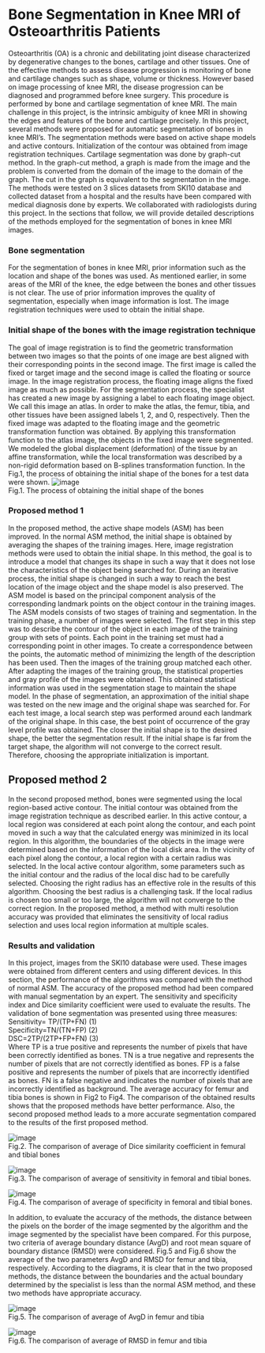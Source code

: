 # Bone Segmentation in Knee MRI of Osteoarthritis Patients
Osteoarthritis (OA) is a chronic and debilitating joint disease characterized by degenerative changes to the bones, cartilage and other tissues. One of the effective methods to assess disease progression is monitoring of bone and cartilage changes such as shape, volume or thickness. However based on image processing of knee MRI, the disease progression can be diagnosed and programmed before knee surgery. This procedure is performed by bone and cartilage segmentation of knee MRI. The main challenge in this project, is the intrinsic ambiguity of knee MRI in showing the edges and features of the bone and cartilage precisely. In this project, several methods were proposed for automatic segmentation of bones in knee MRI’s. The segmentation methods were based on active shape models and active contours. Initialization of the contour was obtained from image registration techniques. Cartilage segmentation was done by graph-cut method. In the graph-cut method, a graph is made from the image and the problem is converted from the domain of the image to the domain of the graph. The cut in the graph is equivalent to the segmentation in the image. The methods were tested on 3 slices datasets from SKI10 database and collected dataset from a hospital and the results have been compared with medical diagnosis done by experts. We collaborated with radiologists during this project.
In the sections that follow, we will provide detailed descriptions of the methods employed for the segmentation of bones in knee MRI images.

### Bone segmentation
For the segmentation of bones in knee MRI, prior information such as the location and shape of the bones was used. As mentioned earlier, in some areas of the MRI of the knee, the edge between the bones and other tissues is not clear. The use of prior information improves the quality of segmentation, especially when image information is lost. The image registration techniques were used to obtain the initial shape.
### Initial shape of the bones with the image registration technique
The goal of image registration is to find the geometric transformation between two images so that the points of one image are best aligned with their corresponding points in the second image. The first image is called the fixed or target image and the second image is called the floating or source image. In the image registration process, the floating image aligns the fixed image as much as possible.
For the segmentation process, the specialist has created a new image by assigning a label to each floating image object. We call this image an atlas. In order to make the atlas, the femur, tibia, and other tissues have been assigned labels 1, 2, and 0, respectively.
Then the fixed image was adapted to the floating image and the geometric transformation function was obtained. By applying this transformation function to the atlas image, the objects in the fixed image were segmented. We modeled the global displacement (deformation) of the tissue by an affine transformation, while the local transformation was described by a non-rigid deformation based on B-splines transformation function. In the Fig.1, the process of obtaining the initial shape of the bones for a test data were shown.
![image](https://github.com/NarjesKarami/Bone-Segmentation-in-Knee-MRI-of-Osteoarthritis-Patients/assets/78353927/730e0dd0-f412-4941-8861-30400ab7de45)\
Fig.1. The process of obtaining the initial shape of the bones

### Proposed method 1
In the proposed method, the active shape models (ASM) has been improved. In the normal ASM method, the initial shape is obtained by averaging the shapes of the training images. Here, image registration methods were used to obtain the initial shape.
In this method, the goal is to introduce a model that changes its shape in such a way that it does not lose the characteristics of the object being searched for. During an iterative process, the initial shape is changed in such a way to reach the best location of the image object and the shape model is also preserved. The ASM model is based on the principal component analysis of the corresponding landmark points on the object contour in the training images.
The ASM models consists of two stages of training and segmentation. In the training phase, a number of images were selected. The first step in this step was to describe the contour of the object in each image of the training group with sets of points. Each point in the training set must had a corresponding point in other images. To create a correspondence between the points, the automatic method of minimizing the length of the description has been used. Then the images of the training group matched each other. After adapting the images of the training group, the statistical properties and gray profile of the images were obtained. This obtained statistical information was used in the segmentation stage to maintain the shape model. In the phase of segmentation, an approximation of the initial shape was tested on the new image and the original shape was searched for. For each test image, a local search step was performed around each landmark of the original shape. In this case, the best point of occurrence of the gray level profile was obtained. The closer the initial shape is to the desired shape, the better the segmentation result. If the initial shape is far from the target shape, the algorithm will not converge to the correct result. Therefore, choosing the appropriate initialization is important.

## Proposed method 2
In the second proposed method, bones were segmented using the local region-based active contour. The initial contour was obtained from the image registration technique as described earlier. In this active contour, a local region was considered at each point along the contour, and each point moved in such a way that the calculated energy was minimized in its local region. In this algorithm, the boundaries of the objects in the image were determined based on the information of the local disk area. In the vicinity of each pixel along the contour, a local region with a certain radius was selected. In the local active contour algorithm, some parameters such as the initial contour and the radius of the local disc had to be carefully selected. Choosing the right radius has an effective role in the results of this algorithm. Choosing the best radius is a challenging task. If the local radius is chosen too small or too large, the algorithm will not converge to the correct region. In the proposed method, a method with multi resolution accuracy was provided that eliminates the sensitivity of local radius selection and uses local region information at multiple scales.

### Results and validation
In this project, images from the SKI10 database were used. These images were obtained from different centers and using different devices. In this section, the performance of the algorithms was compared with the method of normal ASM. The accuracy of the proposed method had been compared with manual segmentation by an expert. The sensitivity and specificity index and Dice similarity coefficient were used to evaluate the results. The validation of bone segmentation was presented using three measures:\
Sensitivity= TP/(TP+FN)       (1)\
Specificity=TN/(TN+FP)       (2)\
DSC=2TP/(2TP+FP+FN)      (3)\
Where TP is a true positive and represents the number of pixels that have been correctly identified as bones. TN is a true negative and represents the number of pixels that are not correctly identified as bones. FP is a false positive and represents the number of pixels that are incorrectly identified as bones. FN is a false negative and indicates the number of pixels that are incorrectly identified as background.
The average accuracy for femur and tibia bones is shown in Fig2 to Fig4. The comparison of the obtained results shows that the proposed methods have better performance. Also, the second proposed method leads to a more accurate segmentation compared to the results of the first proposed method.

![image](https://github.com/NarjesKarami/Bone-Segmentation-in-Knee-MRI-of-Osteoarthritis-Patients/assets/78353927/b4d515fc-987a-4d77-a2d9-ee7ebad9ece1)\
Fig.2. The comparison of average of Dice similarity coefficient in femural and tibial bones

![image](https://github.com/NarjesKarami/Bone-Segmentation-in-Knee-MRI-of-Osteoarthritis-Patients/assets/78353927/637ede29-d9b3-4c6b-a0ec-6e5942d34574)\
Fig.3. The comparison of average of sensitivity in femoral and tibial bones.

![image](https://github.com/NarjesKarami/Bone-Segmentation-in-Knee-MRI-of-Osteoarthritis-Patients/assets/78353927/69d8217e-ce03-4d64-b5c6-b6972a0a9666)\
Fig.4. The comparison of average of specificity in femoral and tibial bones.

In addition, to evaluate the accuracy of the methods, the distance between the pixels on the border of the image segmented by the algorithm and the image segmented by the specialist have been compared. For this purpose, two criteria of average boundary distance (AvgD) and root mean square of boundary distance (RMSD) were considered. Fig.5 and Fig.6 show the average of the two parameters AvgD and RMSD for femur and tibia, respectively. According to the diagrams, it is clear that in the two proposed methods, the distance between the boundaries and the actual boundary determined by the specialist is less than the normal ASM method, and these two methods have appropriate accuracy.

![image](https://github.com/NarjesKarami/Bone-Segmentation-in-Knee-MRI-of-Osteoarthritis-Patients/assets/78353927/b806b663-b444-4418-be73-ea6ebecf39fb)\
Fig.5. The comparison of average of AvgD in femur and tibia

![image](https://github.com/NarjesKarami/Bone-Segmentation-in-Knee-MRI-of-Osteoarthritis-Patients/assets/78353927/6701c424-2fdd-4a43-b771-94396f41d75c)\
Fig.6. The comparison of average of RMSD in femur and tibia







